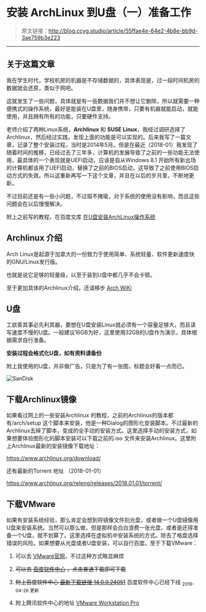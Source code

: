 # 安装 ArchLinux 到U盘（一）准备工作

[annotation]: <id> (55ffae4e-64e2-4b8e-bb9d-3ae759b3e223)
[annotation]: <create_time> (2018-01-14 17:06:00)
[annotation]: <category> (计算机技术)
[annotation]: <tags> (操作系统|Linux)
[annotation]: <status> (public)
[annotation]: <topics> (安装 ArchLinux 到U盘)
[annotation]: <comments> (true)

> 原文链接：<http://blog.ccyg.studio/article/55ffae4e-64e2-4b8e-bb9d-3ae759b3e223>

---


## 关于这篇文章

我在学生时代，学校机房的机器是不存储数据的，具体表现是，过一段时间机房的数据就会还原，类似于网吧。

这就发生了一些问题，具体就是有一些数据我们并不想让它删除，所以就需要一种便携式的操作系统，最好是能装在U盘里，随身携带，只要有机器就能启动，就能使用，并且拥有所有的功能，只要硬件支持。

老师介绍了两种Linux系统，**Archlinux** 和 **SUSE Linux**，我经过调研选择了Archlinux，然后经过实践，发现上面的功能是可以实现的。后来我写了一篇文章，记录了整个安装过程，当时是2014年5月。但是在最近（2018-01）我发现了随着时间的推移，已经过去了三年多，计算机的发展导致了之前的一些功能无法使用，最具体的一个表现就是UEFI启动，应该是自从Windows 8.1 开始所有新出场的计算机都该用了UEFI启动，替换了之前的BIOS启动，这导致了之前使用BIOS启动方式的失效。所以这重新再写一下这个文章，并且在以后的岁月里，不断地更新。

不过目前还是有一些小问题，不过瑕不掩瑜，对于系统的使用没有影响，而且这些问题会在以后慢慢解决。

附上之前写的教程，在百度文库 [在U盘安装ArchLinux操作系统](https://wenku.baidu.com/view/f40d8c207fd5360cba1adbfb.html)

## Archlinux 介绍

Arch Linux是起源于加拿大的一份致力于使用简单、系统轻量、软件更新速度快的GNU/Linux发行版。

也就是说它足够的轻量级，以至于装到U盘中都几乎不会卡顿。

至于更加具体的Archlinux介绍，还请移步 [Arch WiKi](https://wiki.archlinux.org/index.php/Arch_Linux)

## U盘

工欲善其事必先利其器，要想在U盘安装Linux就必须有一个容量足够大，而且读写速度不慢的U盘。一般建议16GB为好，这里使用32GB的U盘作为演示，具体根据需求自行准备。

**安装过程会格式化U盘，如有资料请备份**

附上我使用的U盘，并非做广告，只是为了有一张图，标题会好看一点而已。

![SanDisk](https://upload-images.jianshu.io/upload_images/406169-39d2550bfab94541.jpg?imageMogr2/auto-orient/strip%7CimageView2/2/w/1240)


## 下载Archlinux镜像

如果看过网上的一些安装Archlinux 的教程，之前的Archlinux的版本都有/arch/setup 这个脚本来安装，他是一种Dialog的图形化安装脚本。不过最新的Archlinux去掉了脚本，变成的全手动的安装方式。这里选择手动的安装方式，如果想要体验图形化的脚本安装可以下载之前的.iso 文件来安装Archlinux。这里附上Archlinux最新的安装镜像下载地址：

<https://www.archlinux.org/download/>

还有最新的Torrent 地址 （2018-01-01）

<https://www.archlinux.org/releng/releases/2018.01.01/torrent/>

## 下载VMware

如果有安装系统经验，那么肯定会想到将镜像文件刻光盘，或者做一个U盘镜像用U盘来安装系统。当然可以那么做，但是那样会白白浪费一张光盘，或者是还得准备一个U盘，就不划算了。这里选择在虚拟机中安装系统的方式。除去了格盘选择错误的风险。如果想要从光盘或者U盘安装，可以自行百度。至于下载VMware：

1. 可以去 [VMware官网](https://www.vmware.com)，不过这种方式略显麻烦

2. ~~可以去 [百度软件中心](http://rj.baidu.com/soft/detail/13808.html) ，点击普通下载即可下载~~

3. ~~附上百度软件中心 [最新下载链接 14.0.0.24051](http://sw.bos.baidu.com/sw-search-sp/software/ca7ad8c6d3103/VMware-workstation-full-14.0.0.24051.exe)~~  百度软件中心已经下线 <sub>2019-04-26 更新</sub>

4. 附上腾讯软件中心的地址 [VMware Workstation Pro](https://pc.qq.com/detail/0/detail_21600.html)
